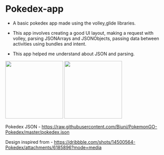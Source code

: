 # Pokedex-app
- A basic pokedex app made using the volley,glide libraries.

- This app involves creating a good UI layout, making a request with volley, parsing JSONArrays and JSONObjects, passing data between activities using bundles and intent.

- This app helped me understand about JSON and parsing.

<img src="https://user-images.githubusercontent.com/102324791/192410952-2d67126b-1b97-40dd-a79d-d8104c1dcfc8.jpg" width="180">
<img src="https://user-images.githubusercontent.com/102324791/192411782-093ff797-37a9-43ca-81a5-73b9381e0d20.jpg" width="180">

Pokedex JSON - https://raw.githubusercontent.com/Biuni/PokemonGO-Pokedex/master/pokedex.json

Design inspired from - https://dribbble.com/shots/14500564-Pokedex/attachments/6185896?mode=media
